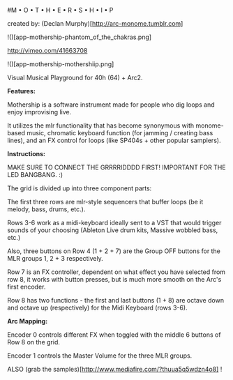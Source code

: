 #M • O • T • H • E • R • S • H • I • P

created by: (Declan Murphy)[http://arc-monome.tumblr.com]

!()[app-mothership-phantom_of_the_chakras.png]

http://vimeo.com/41663708

!()[app-mothership-mothershiip.png]

Visual Musical Playground for 40h (64) + Arc2.

**Features:**

Mothership is a software instrument made for people who dig loops
and enjoy improvising live. 

It utilizes the mlr functionality that has become synonymous with
monome-based music, chromatic keyboard function (for jamming / creating
bass lines), and an FX control for loops (like SP404s + other popular 
samplers).



**Instructions:**

MAKE SURE TO CONNECT THE GRRRRIDDDD FIRST!
IMPORTANT FOR THE LED BANGBANG. :)

The grid is divided up into three component parts:

The first three rows are mlr-style sequencers that buffer
loops (be it melody, bass, drums, etc.).

Rows 3-6 work as a midi-keyboard ideally sent to a VST that would trigger
sounds of your choosing (Ableton Live drum kits, Massive wobbled bass, etc.)

Also, three buttons on Row 4 (1 + 2 + 7) are the Group OFF buttons for the MLR
groups 1, 2 + 3 respectively.

Row 7 is an FX controller, dependent on what effect you have selected from row 8, it works with button presses, but is much more smooth on the Arc's first encoder.

Row 8 has two functions - the first and last buttons (1 + 8) are octave down and octave up (respectively) for the Midi Keyboard (rows 3-6).


**Arc Mapping:**

Encoder 0 controls different FX when toggled with the middle 6 buttons of Row 8
on the grid.

Encoder 1 controls the Master Volume for the three MLR groups.


ALSO (grab the samples)[http://www.mediafire.com/?thuua5q5wdzn4o8] !